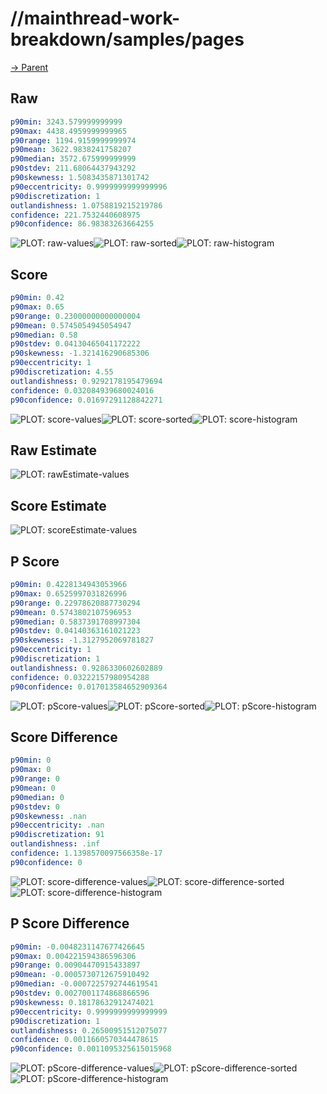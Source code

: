 
# //mainthread-work-breakdown/samples/pages

[→ Parent](../..)


## Raw


```yaml
p90min: 3243.579999999999
p90max: 4438.4959999999965
p90range: 1194.9159999999974
p90mean: 3622.9838241758207
p90median: 3572.675999999999
p90stdev: 211.68064437943292
p90skewness: 1.5083435871301742
p90eccentricity: 0.9999999999999996
p90discretization: 1
outlandishness: 1.0758819215219786
confidence: 221.7532440608975
p90confidence: 86.98383263664255

```

![PLOT: raw-values](./raw/values.svg)![PLOT: raw-sorted](./raw/sorted.svg)![PLOT: raw-histogram](./raw/histogram.svg)
## Score


```yaml
p90min: 0.42
p90max: 0.65
p90range: 0.23000000000000004
p90mean: 0.5745054945054947
p90median: 0.58
p90stdev: 0.04130465041172222
p90skewness: -1.321416290685306
p90eccentricity: 1
p90discretization: 4.55
outlandishness: 0.9292178195479694
confidence: 0.032084939680024016
p90confidence: 0.01697291128842271

```

![PLOT: score-values](./score/values.svg)![PLOT: score-sorted](./score/sorted.svg)![PLOT: score-histogram](./score/histogram.svg)
## Raw Estimate

![PLOT: rawEstimate-values](./rawEstimate/values.svg)
## Score Estimate

![PLOT: scoreEstimate-values](./scoreEstimate/values.svg)
## P Score


```yaml
p90min: 0.4228134943053966
p90max: 0.6525997031826996
p90range: 0.22978620887730294
p90mean: 0.5743802107596953
p90median: 0.5837391708997304
p90stdev: 0.04140363161021223
p90skewness: -1.3127952069781827
p90eccentricity: 1
p90discretization: 1
outlandishness: 0.9286330602602889
confidence: 0.03222157980954288
p90confidence: 0.017013584652909364

```

![PLOT: pScore-values](./pScore/values.svg)![PLOT: pScore-sorted](./pScore/sorted.svg)![PLOT: pScore-histogram](./pScore/histogram.svg)
## Score Difference


```yaml
p90min: 0
p90max: 0
p90range: 0
p90mean: 0
p90median: 0
p90stdev: 0
p90skewness: .nan
p90eccentricity: .nan
p90discretization: 91
outlandishness: .inf
confidence: 1.1398570097566358e-17
p90confidence: 0

```

![PLOT: score-difference-values](./score-difference/values.svg)![PLOT: score-difference-sorted](./score-difference/sorted.svg)![PLOT: score-difference-histogram](./score-difference/histogram.svg)
## P Score Difference


```yaml
p90min: -0.0048231147677426645
p90max: 0.004221594386596306
p90range: 0.00904470915433897
p90mean: -0.0005730712675910492
p90median: -0.0007225792744619541
p90stdev: 0.0027001174868866596
p90skewness: 0.18178632912474021
p90eccentricity: 0.9999999999999999
p90discretization: 1
outlandishness: 0.26500951512075077
confidence: 0.0011660570344478615
p90confidence: 0.0011095325615015968

```

![PLOT: pScore-difference-values](./pScore-difference/values.svg)![PLOT: pScore-difference-sorted](./pScore-difference/sorted.svg)![PLOT: pScore-difference-histogram](./pScore-difference/histogram.svg)